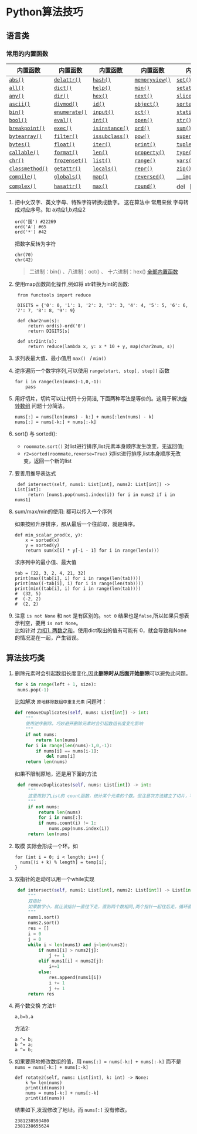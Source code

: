 # Python算法技巧

## 语言类

### 常用的内置函数

| 内置函数                                                     | 内置函数                                                     | 内置函数                                                     | 内置函数                                                     | 内置函数                                                     |
| ------------------------------------------------------------ | ------------------------------------------------------------ | ------------------------------------------------------------ | ------------------------------------------------------------ | ------------------------------------------------------------ |
| [`abs()`](https://docs.python.org/zh-cn/3.7/library/functions.html#abs) | [`delattr()`](https://docs.python.org/zh-cn/3.7/library/functions.html#delattr) | [`hash()`](https://docs.python.org/zh-cn/3.7/library/functions.html#hash) | [`memoryview()`](https://docs.python.org/zh-cn/3.7/library/functions.html#func-memoryview) | [`set()`](https://docs.python.org/zh-cn/3.7/library/functions.html#func-set) |
| [`all()`](https://docs.python.org/zh-cn/3.7/library/functions.html#all) | [`dict()`](https://docs.python.org/zh-cn/3.7/library/functions.html#func-dict) | [`help()`](https://docs.python.org/zh-cn/3.7/library/functions.html#help) | [`min()`](https://docs.python.org/zh-cn/3.7/library/functions.html#min) | [`setattr()`](https://docs.python.org/zh-cn/3.7/library/functions.html#setattr) |
| [`any()`](https://docs.python.org/zh-cn/3.7/library/functions.html#any) | [`dir()`](https://docs.python.org/zh-cn/3.7/library/functions.html#dir) | [`hex()`](https://docs.python.org/zh-cn/3.7/library/functions.html#hex) | [`next()`](https://docs.python.org/zh-cn/3.7/library/functions.html#next) | [`slice()`](https://docs.python.org/zh-cn/3.7/library/functions.html#slice) |
| [`ascii()`](https://docs.python.org/zh-cn/3.7/library/functions.html#ascii) | [`divmod()`](https://docs.python.org/zh-cn/3.7/library/functions.html#divmod) | [`id()`](https://docs.python.org/zh-cn/3.7/library/functions.html#id) | [`object()`](https://docs.python.org/zh-cn/3.7/library/functions.html#object) | [`sorted()`](https://docs.python.org/zh-cn/3.7/library/functions.html#sorted) |
| [`bin()`](https://docs.python.org/zh-cn/3.7/library/functions.html#bin) | [`enumerate()`](https://docs.python.org/zh-cn/3.7/library/functions.html#enumerate) | [`input()`](https://docs.python.org/zh-cn/3.7/library/functions.html#input) | [`oct()`](https://docs.python.org/zh-cn/3.7/library/functions.html#oct) | [`staticmethod()`](https://docs.python.org/zh-cn/3.7/library/functions.html#staticmethod) |
| [`bool()`](https://docs.python.org/zh-cn/3.7/library/functions.html#bool) | [`eval()`](https://docs.python.org/zh-cn/3.7/library/functions.html#eval) | [`int()`](https://docs.python.org/zh-cn/3.7/library/functions.html#int) | [`open()`](https://docs.python.org/zh-cn/3.7/library/functions.html#open) | [`str()`](https://docs.python.org/zh-cn/3.7/library/functions.html#func-str) |
| [`breakpoint()`](https://docs.python.org/zh-cn/3.7/library/functions.html#breakpoint) | [`exec()`](https://docs.python.org/zh-cn/3.7/library/functions.html#exec) | [`isinstance()`](https://docs.python.org/zh-cn/3.7/library/functions.html#isinstance) | [`ord()`](https://docs.python.org/zh-cn/3.7/library/functions.html#ord) | [`sum()`](https://docs.python.org/zh-cn/3.7/library/functions.html#sum) |
| [`bytearray()`](https://docs.python.org/zh-cn/3.7/library/functions.html#func-bytearray) | [`filter()`](https://docs.python.org/zh-cn/3.7/library/functions.html#filter) | [`issubclass()`](https://docs.python.org/zh-cn/3.7/library/functions.html#issubclass) | [`pow()`](https://docs.python.org/zh-cn/3.7/library/functions.html#pow) | [`super()`](https://docs.python.org/zh-cn/3.7/library/functions.html#super) |
| [`bytes()`](https://docs.python.org/zh-cn/3.7/library/functions.html#func-bytes) | [`float()`](https://docs.python.org/zh-cn/3.7/library/functions.html#float) | [`iter()`](https://docs.python.org/zh-cn/3.7/library/functions.html#iter) | [`print()`](https://docs.python.org/zh-cn/3.7/library/functions.html#print) | [`tuple()`](https://docs.python.org/zh-cn/3.7/library/functions.html#func-tuple) |
| [`callable()`](https://docs.python.org/zh-cn/3.7/library/functions.html#callable) | [`format()`](https://docs.python.org/zh-cn/3.7/library/functions.html#format) | [`len()`](https://docs.python.org/zh-cn/3.7/library/functions.html#len) | [`property()`](https://docs.python.org/zh-cn/3.7/library/functions.html#property) | [`type()`](https://docs.python.org/zh-cn/3.7/library/functions.html#type) |
| [`chr()`](https://docs.python.org/zh-cn/3.7/library/functions.html#chr) | [`frozenset()`](https://docs.python.org/zh-cn/3.7/library/functions.html#func-frozenset) | [`list()`](https://docs.python.org/zh-cn/3.7/library/functions.html#func-list) | [`range()`](https://docs.python.org/zh-cn/3.7/library/functions.html#func-range) | [`vars()`](https://docs.python.org/zh-cn/3.7/library/functions.html#vars) |
| [`classmethod()`](https://docs.python.org/zh-cn/3.7/library/functions.html#classmethod) | [`getattr()`](https://docs.python.org/zh-cn/3.7/library/functions.html#getattr) | [`locals()`](https://docs.python.org/zh-cn/3.7/library/functions.html#locals) | [`repr()`](https://docs.python.org/zh-cn/3.7/library/functions.html#repr) | [`zip()`](https://docs.python.org/zh-cn/3.7/library/functions.html#zip) |
| [`compile()`](https://docs.python.org/zh-cn/3.7/library/functions.html#compile) | [`globals()`](https://docs.python.org/zh-cn/3.7/library/functions.html#globals) | [`map()`](https://docs.python.org/zh-cn/3.7/library/functions.html#map) | [`reversed()`](https://docs.python.org/zh-cn/3.7/library/functions.html#reversed) | [`__import__()`](https://docs.python.org/zh-cn/3.7/library/functions.html#__import__) |
| [`complex()`](https://docs.python.org/zh-cn/3.7/library/functions.html#complex) | [`hasattr()`](https://docs.python.org/zh-cn/3.7/library/functions.html#hasattr) | [`max()`](https://docs.python.org/zh-cn/3.7/library/functions.html#max) | [`round()`](https://docs.python.org/zh-cn/3.7/library/functions.html#round) | del 【关键字】                                               |

1. 把中文汉字、英文字母、特殊字符转换成数字。 这在算法中 常用来做 字母转成对应序号。如 a对应1,b对应2

   ```
   ord('国') #22269
   ord('A') #65
   ord('*') #42
   ```
   把数字反转为字符
   ```
   chr(70)
   chr(42)
   ```
   > 二进制：bin() 、八进制：oct() 、 十六进制：hex()
   > [全部内置函数](https://www.runoob.com/python/python-built-in-functions.html)

2. 使用map函数简化操作,例如将 str转换为int的函数:
   ```
    from functools import reduce
   
    DIGITS = {'0': 0, '1': 1, '2': 2, '3': 3, '4': 4, '5': 5, '6': 6, '7': 7, '8': 8, '9': 9}
   
    def char2num(s):
        return ord(s)-ord('0')
        return DIGITS[s]
   
    def str2int(s):
        return reduce(lambda x, y: x * 10 + y, map(char2num, s))
   ```

3. 求列表最大值、最小值用 `max() ` / `min()`

4. 逆序遍历一个数字序列,可以使用 `range(start, stop[, step])` 函数
   ```
   for i in range(len(nums)-1,0,-1):
       pass
   ```

5. 用好切片，切片可以让代码十分简洁, 下面两种写法是等价的。这用于解决[旋转数组](https://leetcode-cn.com/leetbook/read/top-interview-questions-easy/x2skh7/) 问题十分简洁。
   ```
   nums[:] = nums[len(nums) - k:] + nums[:len(nums) - k]
   nums[:] = nums[-k:] + nums[:-k]
   ```

6. sort() 与 sorted(): 

   - `roommate.sort()` 对list进行排序,list元素本身顺序发生改变，无返回值; 
   - `r2=sorted(roommate,reverse=True)`  对list进行排序,list本身顺序无改变，返回一个新的list


7. 要善用推导表达式

   ```
    def intersect(self, nums1: List[int], nums2: List[int]) -> List[int]:
        return [nums1.pop(nums1.index(i)) for i in nums2 if i in nums1]
   ```

8. sum/max/min的使用: 都可以传入一个序列

   如果按照升序排序，那从最后一个往前取，就是降序。
   ```
   def min_scalar_prod(x, y):
       x = sorted(x)
       y = sorted(y)
       return sum(x[i] * y[-i - 1] for i in range(len(x)))
   ```

   求序列中的最小值、最大值
   ```
   tab = [22, 3, 2, 4, 21, 32]
   print(max((tab[i], i) for i in range(len(tab))))
   print(max((-tab[i], i) for i in range(len(tab))))
   print(min((tab[i], i) for i in range(len(tab))))
   #  (32, 5)
   #  (-2, 2)
   #  (2, 2)
   ``` 

9. 注意 `is not None` 和 `not` 是有区别的。`not 0` 结果也是`false`,所以如果只想表示判空，要用 `is not None`。  
    比如针对 [力扣1. 两数之和](https://leetcode-cn.com/problems/two-sum/)。使用dict取出的值有可能有 0，就会导致和None的情况混在一起，产生错误。

## 算法技巧类

1. 删除元素时会引起数组长度变化,因此**删除时从后面开始删除**可以避免此问题。

   ```python
   for k in range(left + 1, size):
   	nums.pop(-1)
   ```

   比如解决 `原地移除数组中重复元素` 问题时：

   ```python
   def removeDuplicates(self, nums: List[int]) -> int:
       """
       使用逆序删除，巧妙避开删除元素时会引起数组长度变化影响
       """
       if not nums:
           return len(nums)
       for i in range(len(nums)-1,0,-1):
           if nums[i] == nums[i-1]:
               del nums[i]
       return len(nums)
   ```
   
   如果不限制原地，还是用下面的方法
   ```python
    def removeDuplicates(self, nums: List[int]) -> int:
        """
        这里用到了List的 count函数，统计某个元素的个数。但注意次方法建立了切片，不再是原地
        """
        if not nums:
            return len(nums)
            for i in nums[:]:
            if nums.count(i) != 1:
                nums.pop(nums.index(i))
        return len(nums)
   ```

2. 取模 实际会形成一个环。如
    ```
    for (int i = 0; i < length; i++) {
      nums[(i + k) % length] = temp[i];
    }
    ```

3. 双指针的走动可以用一个while实现

   ```python
    def intersect(self, nums1: List[int], nums2: List[int]) -> List[int]:
        """
        双指针
        如果数字小，就让该指针一直往下走，直到两个数相同,两个指针一起往后走。循环直到其中一个数组遍历完
        """
        nums1.sort()
        nums2.sort()
        res = []
        i = 0
        j = 0
        while i < len(nums1) and j<len(nums2):
            if nums1[i] > nums2[j]:
                j += 1
            elif nums1[i] < nums2[j]:
                i+=1
            else:
                res.append(nums1[i])
                i += 1
                j += 1
        return res
   ```

4. 两个数交换
    方法1:
    ```
    a,b=b,a
    ```
    方法2:
    ```
    a ^= b;
    b ^= a;
    a ^= b;
    ```

5. 如果要原地修改数组的值，用  `nums[:] = nums[-k:] + nums[:-k]` 而不是 ` nums = nums[-k:] + nums[:-k]`
    ```
    def rotate2(self, nums: List[int], k: int) -> None:
        k %= len(nums)
        print(id(nums))
        nums = nums[-k:] + nums[:-k]
        print(id(nums))
    ```
    结果如下,发现修改了地址。而 `nums[:]` 没有修改。
    ```
    2381238593480
    2381238655624
    ```